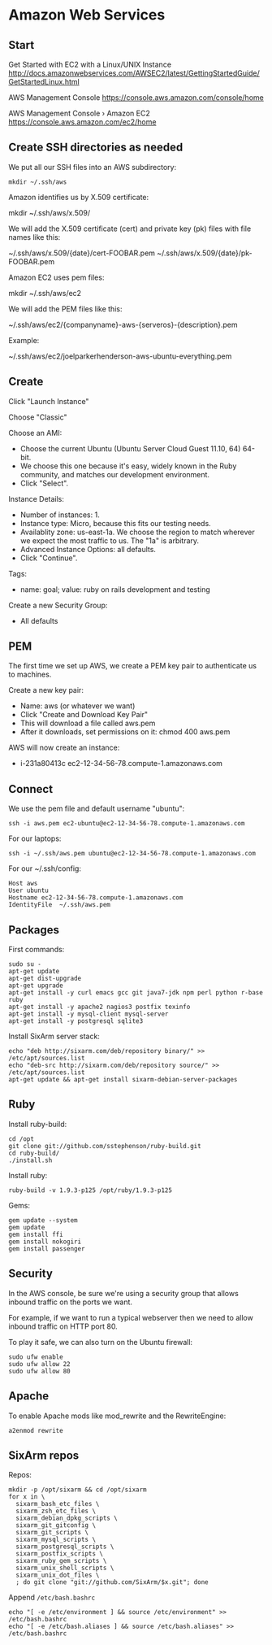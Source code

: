 # Amazon Web Services


## Start

Get Started with EC2 with a Linux/UNIX Instance
http://docs.amazonwebservices.com/AWSEC2/latest/GettingStartedGuide/GetStartedLinux.html

AWS Management Console
https://console.aws.amazon.com/console/home

AWS Management Console › Amazon EC2
https://console.aws.amazon.com/ec2/home


## Create SSH directories as needed

We put all our SSH files into an AWS subdirectory:

    mkdir ~/.ssh/aws

Amazon identifies us by X.509 certificate:

   mkdir ~/.ssh/aws/x.509/

We will add the X.509 certificate (cert) and private key (pk) files with file names like this:

   ~/.ssh/aws/x.509/{date}/cert-FOOBAR.pem
   ~/.ssh/aws/x.509/{date}/pk-FOOBAR.pem

Amazon EC2 uses pem files:

   mkdir ~/.ssh/aws/ec2

We will add the PEM files like this:

   ~/.ssh/aws/ec2/{companyname}-aws-{serveros}-{description}.pem

Example:

   ~/.ssh/aws/ec2/joelparkerhenderson-aws-ubuntu-everything.pem


## Create

Click "Launch Instance"

Choose "Classic"

Choose an AMI:

  * Choose the current Ubuntu (Ubuntu Server Cloud Guest 11.10, 64) 64-bit.
  * We choose this one because it's easy, widely known in the Ruby community, and matches our development environment.
  * Click "Select".

Instance Details:

  * Number of instances: 1.
  * Instance type: Micro, because this fits our testing needs.
  * Availablity zone: us-east-1a. We choose the region to match wherever we expect the most traffic to us. The "1a" is arbitrary.
  * Advanced Instance Options: all defaults.
  * Click "Continue".

Tags:

  * name: goal; value: ruby on rails development and testing

Create a new Security Group:

  * All defaults


## PEM

The first time we set up AWS, we create a PEM key pair to authenticate us to machines.

Create a new key pair:

  * Name: aws (or whatever we want)
  * Click "Create and Download Key Pair"
  * This will download a file called aws.pem
  * After it downloads, set permissions on it: chmod 400 aws.pem


AWS will now create an instance:

  * i-231a80413c ec2-12-34-56-78.compute-1.amazonaws.com


## Connect


We use the pem file and default username "ubuntu":

    ssh -i aws.pem ec2-ubuntu@ec2-12-34-56-78.compute-1.amazonaws.com

For our laptops:

    ssh -i ~/.ssh/aws.pem ubuntu@ec2-12-34-56-78.compute-1.amazonaws.com

For our ~/.ssh/config:

    Host aws
    User ubuntu
    Hostname ec2-12-34-56-78.compute-1.amazonaws.com
    IdentityFile  ~/.ssh/aws.pem


## Packages

First commands:

    sudo su -
    apt-get update
    apt-get dist-upgrade
    apt-get upgrade
    apt-get install -y curl emacs gcc git java7-jdk npm perl python r-base ruby
    apt-get install -y apache2 nagios3 postfix texinfo
    apt-get install -y mysql-client mysql-server
    apt-get install -y postgresql sqlite3

Install SixArm server stack:

    echo "deb http://sixarm.com/deb/repository binary/" >> /etc/apt/sources.list
    echo "deb-src http://sixarm.com/deb/repository source/" >> /etc/apt/sources.list
    apt-get update && apt-get install sixarm-debian-server-packages


## Ruby

Install ruby-build:

    cd /opt
    git clone git://github.com/sstephenson/ruby-build.git
    cd ruby-build/
    ./install.sh

Install ruby:

    ruby-build -v 1.9.3-p125 /opt/ruby/1.9.3-p125

Gems:

    gem update --system
    gem update
    gem install ffi
    gem install nokogiri
    gem install passenger


## Security

In the AWS console, be sure we're using a security group that allows inbound traffic on the ports we want.

For example, if we want to run a typical webserver then we need to allow inbound traffic on HTTP port 80.

To play it safe, we can also turn on the Ubuntu firewall:

    sudo ufw enable
    sudo ufw allow 22
    sudo ufw allow 80


## Apache

To enable Apache mods like mod_rewrite and the RewriteEngine:

    a2enmod rewrite

## SixArm repos

Repos:

    mkdir -p /opt/sixarm && cd /opt/sixarm
    for x in \
      sixarm_bash_etc_files \
      sixarm_zsh_etc_files \
      sixarm_debian_dpkg_scripts \
      sixarm_git_gitconfig \
      sixarm_git_scripts \
      sixarm_mysql_scripts \
      sixarm_postgresql_scripts \
      sixarm_postfix_scripts \
      sixarm_ruby_gem_scripts \
      sixarm_unix_shell_scripts \
      sixarm_unix_dot_files \
      ; do git clone "git://github.com/SixArm/$x.git"; done

Append <code>/etc/bash.bashrc</code>

    echo "[ -e /etc/environment ] && source /etc/environment" >> /etc/bash.bashrc
    echo "[ -e /etc/bash.aliases ] && source /etc/bash.aliases" >> /etc/bash.bashrc
